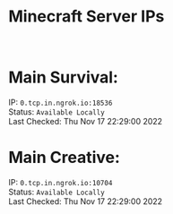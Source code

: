 
# Minecraft Server IPs

</br><h1>Main Survival:</h1>IP: `0.tcp.in.ngrok.io:18536` </br> Status: `Available Locally` </br> Last Checked: Thu Nov 17 22:29:00 2022
</br><h1>Main Creative:</h1>IP: `0.tcp.in.ngrok.io:10704` </br> Status: `Available Locally` </br> Last Checked: Thu Nov 17 22:29:00 2022
